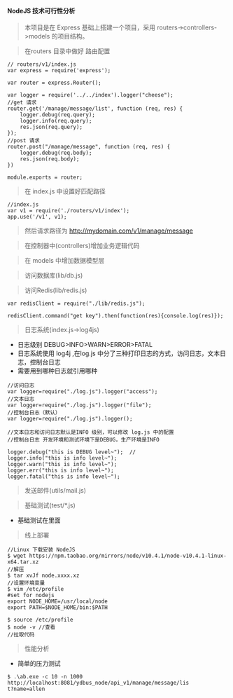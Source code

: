 #### NodeJS 技术可行性分析

> 本项目是在 Express 基础上搭建一个项目，采用 routers->controllers->models 的项目结构。 

> 在routers 目录中做好 路由配置

```
// routers/v1/index.js
var express = require('express');

var router = express.Router();

var logger = require('../../index').logger("cheese");
//get 请求
router.get('/manage/message/list', function (req, res) {
    logger.debug(req.query);
    logger.info(req.query);
    res.json(req.query);
});
//post 请求
router.post("/manage/message", function (req, res) {
    logger.debug(req.body);
    res.json(req.body);
})

module.exports = router;
```
> 在 index.js 中设置好匹配路径
```
//index.js
var v1 = require('./routers/v1/index');
app.use('/v1', v1);
```
> 然后请求路径为 http://mydomain.com/v1/manage/message

> 在控制器中(controllers)增加业务逻辑代码

> 在 models 中增加数据模型层

> 访问数据库(lib/db.js)

> 访问Redis(lib/redis.js)
```
var redisClient = require("./lib/redis.js");

redisClient.command("get key").then(function(res){console.log(res)});
```

> 日志系统(index.js->log4js)
- 日志级别 DEBUG>INFO>WARN>ERROR>FATAL
- 日志系统使用 log4j ,在log.js 中分了三种打印日志的方式，访问日志，文本日志，控制台日志
- 需要用到哪种日志就引用哪种
```
//访问日志
var logger=require("./log.js").logger("access"); 
//文本日志
var logger=require("./log.js").logger("file");
//控制台日志（默认）
var logger=require("./log.js").logger();

//文本日志和访问日志默认是INFO 级别，可以修改 log.js 中的配置
//控制台日志 开发环境和测试环境下是DEBUG，生产环境是INFO

logger.debug("this is DEBUG level~");  //
logger.info("this is info level~");
logger.warn("this is info level~");
logger.err("this is info level~");
logger.fatal("this is info level~");

```

> 发送邮件(utils/mail.js)

> 基础测试(test/*.js)
- 基础测试在里面

> 线上部署
```
//Linux 下载安装 NodeJS
$ wget https://npm.taobao.org/mirrors/node/v10.4.1/node-v10.4.1-linux-x64.tar.xz
//解压
$ tar xvJf node.xxxx.xz
//设置环境变量
$ vim /etc/profile
#set for nodejs  
export NODE_HOME=/usr/local/node  
export PATH=$NODE_HOME/bin:$PATH 

$ source /etc/profile
$ node -v //查看
//拉取代码

```

> 性能分析
- 简单的压力测试
```
$ .\ab.exe -c 10 -n 1000 http://localhost:8081/ydbus_node/api_v1/manage/message/lis
t?name=allen
```
